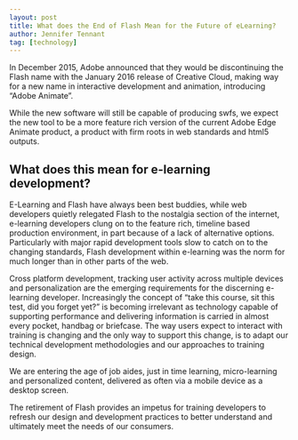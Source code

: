 ```yaml
---
layout: post
title: What does the End of Flash Mean for the Future of eLearning?
author: Jennifer Tennant
tag: [technology]
---
```


In December 2015, Adobe announced that they would be discontinuing the Flash name with the January 2016 release of Creative Cloud, making way for a new name in interactive development and animation, introducing “Adobe Animate”.

While the new software will still be capable of producing swfs, we expect the new tool to be a more feature rich version of the current Adobe Edge Animate product, a product with firm roots in web standards and html5 outputs.

## What does this mean for e-learning development?

E-Learning and Flash have always been best buddies, while web developers quietly relegated Flash to the nostalgia section of the internet, e-learning developers clung on to the feature rich, timeline based production environment, in part because of a lack of alternative options. Particularly with major rapid development tools slow to catch on to the changing standards, Flash development within e-learning was the norm for much longer than in other parts of the web.

Cross platform development, tracking user activity across multiple devices and personalization are the emerging requirements for the discerning e-learning developer. Increasingly the concept of “take this course, sit this test, did you forget yet?” is becoming irrelevant as technology capable of supporting performance and delivering information is carried in almost every pocket, handbag or briefcase. The way users expect to interact with training is changing and the only way to support this change, is to adapt our technical development methodologies and our approaches to training design.

We are entering the age of job aides, just in time learning, micro-learning and personalized content, delivered as often via a mobile device as a desktop screen. 

The retirement of Flash provides an impetus for training developers to refresh our design and development practices to better understand and ultimately meet the needs of our consumers.



